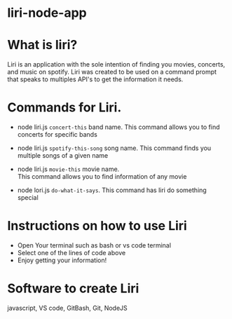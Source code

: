 # liri-node-app

# What is liri?

Liri is an application with the sole intention of finding you movies, concerts, and music on spotify. Liri was created to be used on a command prompt that speaks to multiples API's to get the information it needs.

# Commands for Liri.

  * node liri.js `concert-this` band name.
  This command allows you to find concerts for specific bands 
  
  * node liri.js `spotify-this-song` song name.
  This command finds you multiple songs of a given name
  
  * node liri.js `movie-this` movie name.  
  This command allows you to find information of any movie

  * node lori.js `do-what-it-says`.
  This command has liri do something special
  
# Instructions on how to use Liri

  * Open Your terminal such as bash or vs code terminal
  * Select one of the lines of code above
  * Enjoy getting your information!
  
# Software to create Liri

javascript, 
VS code, 
GitBash, 
Git, 
NodeJS
